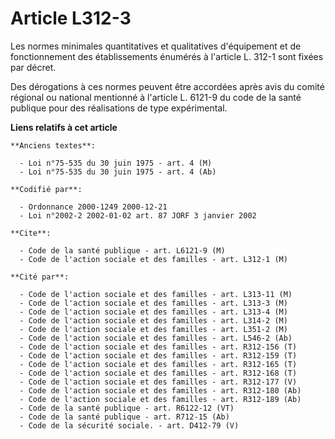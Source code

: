 # Article L312-3

Les normes minimales quantitatives et qualitatives d'équipement et de fonctionnement des établissements énumérés à l'article
L. 312-1 sont fixées par décret.

Des dérogations à ces normes peuvent être accordées après avis du comité régional ou national mentionné à l'article L. 6121-9
du code de la santé publique pour des réalisations de type expérimental.

**Liens relatifs à cet article**

	**Anciens textes**:

	  - Loi n°75-535 du 30 juin 1975 - art. 4 (M)
	  - Loi n°75-535 du 30 juin 1975 - art. 4 (Ab)

	**Codifié par**:

	  - Ordonnance 2000-1249 2000-12-21
	  - Loi n°2002-2 2002-01-02 art. 87 JORF 3 janvier 2002

	**Cite**:

	  - Code de la santé publique - art. L6121-9 (M)
	  - Code de l'action sociale et des familles - art. L312-1 (M)

	**Cité par**:

	  - Code de l'action sociale et des familles - art. L313-11 (M)
	  - Code de l'action sociale et des familles - art. L313-3 (M)
	  - Code de l'action sociale et des familles - art. L313-4 (M)
	  - Code de l'action sociale et des familles - art. L314-2 (M)
	  - Code de l'action sociale et des familles - art. L351-2 (M)
	  - Code de l'action sociale et des familles - art. L546-2 (Ab)
	  - Code de l'action sociale et des familles - art. R312-156 (T)
	  - Code de l'action sociale et des familles - art. R312-159 (T)
	  - Code de l'action sociale et des familles - art. R312-165 (T)
	  - Code de l'action sociale et des familles - art. R312-168 (T)
	  - Code de l'action sociale et des familles - art. R312-177 (V)
	  - Code de l'action sociale et des familles - art. R312-180 (Ab)
	  - Code de l'action sociale et des familles - art. R312-189 (Ab)
	  - Code de la santé publique - art. R6122-12 (VT)
	  - Code de la santé publique - art. R712-15 (Ab)
	  - Code de la sécurité sociale. - art. D412-79 (V)
